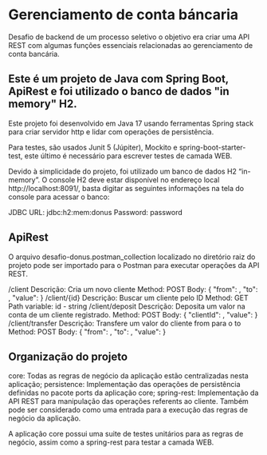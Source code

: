 # Gerenciamento de conta báncaria

Desafio de backend de um processo seletivo o objetivo era criar uma API REST com algumas funções essenciais relacionadas ao gerenciamento de conta bancária.

<h2><b>Este é um projeto de Java com Spring Boot, ApiRest e foi utilizado o banco de dados "in memory" H2.</b></h2>

Este projeto foi desenvolvido em Java 17 usando ferramentas Spring stack para criar servidor http e lidar com operações de persistência.

Para testes, são usados Junit 5 (Júpiter), Mockito e spring-boot-starter-test, este último é necessário para escrever testes de camada WEB.

Devido à simplicidade do projeto, foi utilizado um banco de dados H2 “in-memory”. O console H2 deve estar disponível no endereço local http://localhost:8091/, 
basta digitar as seguintes informações na tela do console para acessar o banco:

JDBC URL: jdbc:h2:mem:donus
Password: password

<h2><b>ApiRest</b></h2>

O arquivo desafio-donus.postman_collection localizado no diretório raiz do projeto pode ser importado para o Postman para executar operações da API REST.

/client
Descrição: Cria um novo cliente
Method: POST
Body: { "from": <string>, "to": <string>, "value": <string> }
/client/{id}
Descrição: Buscar um cliente pelo ID
Method: GET
Path variable: id - string
/client/deposit
Descrição: Deposita um valor na conta de um cliente registrado.
Method: POST
Body: { "clientId": <string>, "value": <integer> }
/client/transfer
Descrição: Transfere um valor do cliente from para o to
Method: POST
Body: { "from": <string>, "to": <string>, "value": <integer> }

<h2><b>Organização do projeto</b></h2>

core: Todas as regras de negócio da aplicação estão centralizadas nesta aplicação;
persistence: Implementação das operações de persistência definidas no pacote ports da aplicação core;
spring-rest: Implementação da API REST para manipulação das operações referents ao cliente. Também pode ser considerado como uma entrada para a execução das regras de negócio da aplicação.

A aplicação core possui uma suite de testes unitários para as regras de negócio, assim como a spring-rest para testar a camada WEB. 
